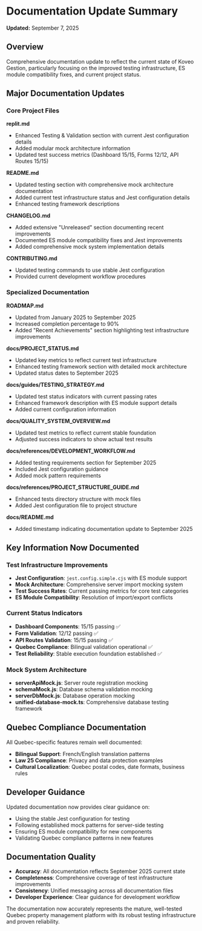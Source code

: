 # Documentation Update Summary

**Updated:** September 7, 2025

## Overview

Comprehensive documentation update to reflect the current state of Koveo Gestion, particularly focusing on the improved testing infrastructure, ES module compatibility fixes, and current project status.

## Major Documentation Updates

### Core Project Files

**replit.md**
- Enhanced Testing & Validation section with current Jest configuration details
- Added modular mock architecture information
- Updated test success metrics (Dashboard 15/15, Forms 12/12, API Routes 15/15)

**README.md**  
- Updated testing section with comprehensive mock architecture documentation
- Added current test infrastructure status and Jest configuration details
- Enhanced testing framework descriptions

**CHANGELOG.md**
- Added extensive "Unreleased" section documenting recent improvements
- Documented ES module compatibility fixes and Jest improvements
- Added comprehensive mock system implementation details

**CONTRIBUTING.md**
- Updated testing commands to use stable Jest configuration
- Provided current development workflow procedures

### Specialized Documentation

**ROADMAP.md**
- Updated from January 2025 to September 2025
- Increased completion percentage to 90%
- Added "Recent Achievements" section highlighting test infrastructure improvements

**docs/PROJECT_STATUS.md**
- Updated key metrics to reflect current test infrastructure
- Enhanced testing framework section with detailed mock architecture
- Updated status dates to September 2025

**docs/guides/TESTING_STRATEGY.md**
- Updated test status indicators with current passing rates
- Enhanced framework description with ES module support details
- Added current configuration information

**docs/QUALITY_SYSTEM_OVERVIEW.md**
- Updated test metrics to reflect current stable foundation
- Adjusted success indicators to show actual test results

**docs/references/DEVELOPMENT_WORKFLOW.md**
- Added testing requirements section for September 2025
- Included Jest configuration guidance
- Added mock pattern requirements

**docs/references/PROJECT_STRUCTURE_GUIDE.md**
- Enhanced tests directory structure with mock files
- Added Jest configuration file to project structure

**docs/README.md**
- Added timestamp indicating documentation update to September 2025

## Key Information Now Documented

### Test Infrastructure Improvements
- **Jest Configuration**: `jest.config.simple.cjs` with ES module support
- **Mock Architecture**: Comprehensive server import mocking system
- **Test Success Rates**: Current passing metrics for core test categories
- **ES Module Compatibility**: Resolution of import/export conflicts

### Current Status Indicators
- **Dashboard Components**: 15/15 passing ✅
- **Form Validation**: 12/12 passing ✅  
- **API Routes Validation**: 15/15 passing ✅
- **Quebec Compliance**: Bilingual validation operational ✅
- **Test Reliability**: Stable execution foundation established ✅

### Mock System Architecture
- **serverApiMock.js**: Server route registration mocking
- **schemaMock.js**: Database schema validation mocking  
- **serverDbMock.js**: Database operation mocking
- **unified-database-mock.ts**: Comprehensive database testing framework

## Quebec Compliance Documentation

All Quebec-specific features remain well documented:
- **Bilingual Support**: French/English translation patterns
- **Law 25 Compliance**: Privacy and data protection examples
- **Cultural Localization**: Quebec postal codes, date formats, business rules

## Developer Guidance

Updated documentation now provides clear guidance on:
- Using the stable Jest configuration for testing
- Following established mock patterns for server-side testing
- Ensuring ES module compatibility for new components
- Validating Quebec compliance patterns in new features

## Documentation Quality

- **Accuracy**: All documentation reflects September 2025 current state
- **Completeness**: Comprehensive coverage of test infrastructure improvements
- **Consistency**: Unified messaging across all documentation files
- **Developer Experience**: Clear guidance for development workflow

The documentation now accurately represents the mature, well-tested Quebec property management platform with its robust testing infrastructure and proven reliability.